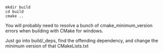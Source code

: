 ```
mkdir build
cd build
cmake ..
```

You will probably need to resolve a bunch of cmake_minimum_version errors when building with CMake for windows.

Just go into build/_deps, find the offending dependency, and change the minimum version of that CMakeLists.txt 
